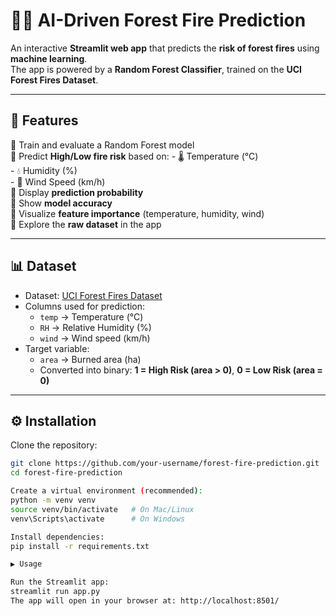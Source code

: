 # 🌲🔥 AI-Driven Forest Fire Prediction  

An interactive **Streamlit web app** that predicts the **risk of forest fires** using **machine learning**.  
The app is powered by a **Random Forest Classifier**, trained on the **UCI Forest Fires Dataset**.  

---

## 🚀 Features  
🔹 Train and evaluate a Random Forest model  
🔹 Predict **High/Low fire risk** based on:
    - 🌡️ Temperature (°C)  
    - 💧 Humidity (%)  
    - 💨 Wind Speed (km/h)  
🔹 Display **prediction probability**  
🔹 Show **model accuracy**  
🔹 Visualize **feature importance** (temperature, humidity, wind)  
🔹 Explore the **raw dataset** in the app  

---

## 📊 Dataset  

- Dataset: [UCI Forest Fires Dataset](https://archive.ics.uci.edu/ml/datasets/forest+fires)  
- Columns used for prediction:  
  - `temp` → Temperature (°C)  
  - `RH` → Relative Humidity (%)  
  - `wind` → Wind speed (km/h)  
- Target variable:  
  - `area` → Burned area (ha)  
  - Converted into binary: **1 = High Risk (area > 0)**, **0 = Low Risk (area = 0)**  

---

## ⚙️ Installation  

Clone the repository:  

```bash
git clone https://github.com/your-username/forest-fire-prediction.git
cd forest-fire-prediction

Create a virtual environment (recommended):
python -m venv venv
source venv/bin/activate   # On Mac/Linux
venv\Scripts\activate      # On Windows

Install dependencies:
pip install -r requirements.txt

▶️ Usage

Run the Streamlit app:
streamlit run app.py
The app will open in your browser at: http://localhost:8501/


